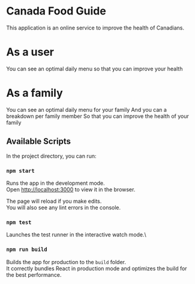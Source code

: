 # Canada Food Guide

This application is an online service to improve the health of Canadians.

# As a user
You can see an optimal daily menu
so that you can improve your health

# As a family
You can see an optimal daily menu for your family
And you can a breakdown per family member
So that you can improve the health of your family


## Available Scripts

In the project directory, you can run:

### `npm start`

Runs the app in the development mode.\
Open [http://localhost:3000](http://localhost:3000) to view it in the browser.

The page will reload if you make edits.\
You will also see any lint errors in the console.

### `npm test`

Launches the test runner in the interactive watch mode.\

### `npm run build`

Builds the app for production to the `build` folder.\
It correctly bundles React in production mode and optimizes the build for the best performance.